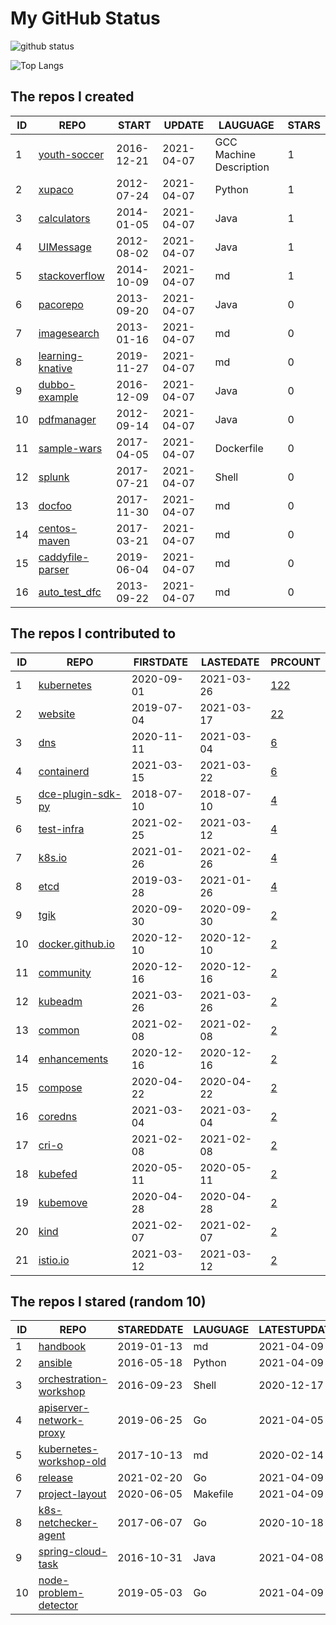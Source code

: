 # My GitHub Status

<img src="https://github-readme-stats-1.yihong0618.vercel.app/api?username=pacoxu&show_icons=true&&&hide_title=true&count_private=true" alt="github status" />

![Top Langs](https://github-readme-stats-1.yihong0618.vercel.app/api/top-langs/?username=pacoxu&layout=compact)

<!--START_SECTION:my_github-->
## The repos I created
| ID |                              REPO                              |   START    |   UPDATE   |        LAUGUAGE         | STARS |
|----|----------------------------------------------------------------|------------|------------|-------------------------|-------|
|  1 | [youth-soccer](https://github.com/pacoxu/youth-soccer)         | 2016-12-21 | 2021-04-07 | GCC Machine Description |     1 |
|  2 | [xupaco](https://github.com/pacoxu/xupaco)                     | 2012-07-24 | 2021-04-07 | Python                  |     1 |
|  3 | [calculators](https://github.com/pacoxu/calculators)           | 2014-01-05 | 2021-04-07 | Java                    |     1 |
|  4 | [UIMessage](https://github.com/pacoxu/UIMessage)               | 2012-08-02 | 2021-04-07 | Java                    |     1 |
|  5 | [stackoverflow](https://github.com/pacoxu/stackoverflow)       | 2014-10-09 | 2021-04-07 | md                      |     1 |
|  6 | [pacorepo](https://github.com/pacoxu/pacorepo)                 | 2013-09-20 | 2021-04-07 | Java                    |     0 |
|  7 | [imagesearch](https://github.com/pacoxu/imagesearch)           | 2013-01-16 | 2021-04-07 | md                      |     0 |
|  8 | [learning-knative](https://github.com/pacoxu/learning-knative) | 2019-11-27 | 2021-04-07 | md                      |     0 |
|  9 | [dubbo-example](https://github.com/pacoxu/dubbo-example)       | 2016-12-09 | 2021-04-07 | Java                    |     0 |
| 10 | [pdfmanager](https://github.com/pacoxu/pdfmanager)             | 2012-09-14 | 2021-04-07 | Java                    |     0 |
| 11 | [sample-wars](https://github.com/pacoxu/sample-wars)           | 2017-04-05 | 2021-04-07 | Dockerfile              |     0 |
| 12 | [splunk](https://github.com/pacoxu/splunk)                     | 2017-07-21 | 2021-04-07 | Shell                   |     0 |
| 13 | [docfoo](https://github.com/pacoxu/docfoo)                     | 2017-11-30 | 2021-04-07 | md                      |     0 |
| 14 | [centos-maven](https://github.com/pacoxu/centos-maven)         | 2017-03-21 | 2021-04-07 | md                      |     0 |
| 15 | [caddyfile-parser](https://github.com/pacoxu/caddyfile-parser) | 2019-06-04 | 2021-04-07 | md                      |     0 |
| 16 | [auto_test_dfc](https://github.com/pacoxu/auto_test_dfc)       | 2013-09-22 | 2021-04-07 | md                      |     0 |

## The repos I contributed to
| ID |                                REPO                                | FIRSTDATE  | LASTEDATE  |                                      PRCOUNT                                       |
|----|--------------------------------------------------------------------|------------|------------|------------------------------------------------------------------------------------|
|  1 | [kubernetes](https://github.com/kubernetes/kubernetes)             | 2020-09-01 | 2021-03-26 | [122](https://github.com/kubernetes/kubernetes/pulls?q=is%3Apr+author%3Apacoxu)    |
|  2 | [website](https://github.com/kubernetes/website)                   | 2019-07-04 | 2021-03-17 | [22](https://github.com/kubernetes/website/pulls?q=is%3Apr+author%3Apacoxu)        |
|  3 | [dns](https://github.com/kubernetes/dns)                           | 2020-11-11 | 2021-03-04 | [6](https://github.com/kubernetes/dns/pulls?q=is%3Apr+author%3Apacoxu)             |
|  4 | [containerd](https://github.com/containerd/containerd)             | 2021-03-15 | 2021-03-22 | [6](https://github.com/containerd/containerd/pulls?q=is%3Apr+author%3Apacoxu)      |
|  5 | [dce-plugin-sdk-py](https://github.com/DaoCloud/dce-plugin-sdk-py) | 2018-07-10 | 2018-07-10 | [4](https://github.com/DaoCloud/dce-plugin-sdk-py/pulls?q=is%3Apr+author%3Apacoxu) |
|  6 | [test-infra](https://github.com/kubernetes/test-infra)             | 2021-02-25 | 2021-03-12 | [4](https://github.com/kubernetes/test-infra/pulls?q=is%3Apr+author%3Apacoxu)      |
|  7 | [k8s.io](https://github.com/kubernetes/k8s.io)                     | 2021-01-26 | 2021-02-26 | [4](https://github.com/kubernetes/k8s.io/pulls?q=is%3Apr+author%3Apacoxu)          |
|  8 | [etcd](https://github.com/etcd-io/etcd)                            | 2019-03-28 | 2021-01-26 | [4](https://github.com/etcd-io/etcd/pulls?q=is%3Apr+author%3Apacoxu)               |
|  9 | [tgik](https://github.com/vmware-tanzu/tgik)                       | 2020-09-30 | 2020-09-30 | [2](https://github.com/vmware-tanzu/tgik/pulls?q=is%3Apr+author%3Apacoxu)          |
| 10 | [docker.github.io](https://github.com/docker/docker.github.io)     | 2020-12-10 | 2020-12-10 | [2](https://github.com/docker/docker.github.io/pulls?q=is%3Apr+author%3Apacoxu)    |
| 11 | [community](https://github.com/kubernetes/community)               | 2020-12-16 | 2020-12-16 | [2](https://github.com/kubernetes/community/pulls?q=is%3Apr+author%3Apacoxu)       |
| 12 | [kubeadm](https://github.com/kubernetes/kubeadm)                   | 2021-03-26 | 2021-03-26 | [2](https://github.com/kubernetes/kubeadm/pulls?q=is%3Apr+author%3Apacoxu)         |
| 13 | [common](https://github.com/containers/common)                     | 2021-02-08 | 2021-02-08 | [2](https://github.com/containers/common/pulls?q=is%3Apr+author%3Apacoxu)          |
| 14 | [enhancements](https://github.com/kubernetes/enhancements)         | 2020-12-16 | 2020-12-16 | [2](https://github.com/kubernetes/enhancements/pulls?q=is%3Apr+author%3Apacoxu)    |
| 15 | [compose](https://github.com/docker/compose)                       | 2020-04-22 | 2020-04-22 | [2](https://github.com/docker/compose/pulls?q=is%3Apr+author%3Apacoxu)             |
| 16 | [coredns](https://github.com/coredns/coredns)                      | 2021-03-04 | 2021-03-04 | [2](https://github.com/coredns/coredns/pulls?q=is%3Apr+author%3Apacoxu)            |
| 17 | [cri-o](https://github.com/cri-o/cri-o)                            | 2021-02-08 | 2021-02-08 | [2](https://github.com/cri-o/cri-o/pulls?q=is%3Apr+author%3Apacoxu)                |
| 18 | [kubefed](https://github.com/kubernetes-sigs/kubefed)              | 2020-05-11 | 2020-05-11 | [2](https://github.com/kubernetes-sigs/kubefed/pulls?q=is%3Apr+author%3Apacoxu)    |
| 19 | [kubemove](https://github.com/kubemove/kubemove)                   | 2020-04-28 | 2020-04-28 | [2](https://github.com/kubemove/kubemove/pulls?q=is%3Apr+author%3Apacoxu)          |
| 20 | [kind](https://github.com/kubernetes-sigs/kind)                    | 2021-02-07 | 2021-02-07 | [2](https://github.com/kubernetes-sigs/kind/pulls?q=is%3Apr+author%3Apacoxu)       |
| 21 | [istio.io](https://github.com/istio/istio.io)                      | 2021-03-12 | 2021-03-12 | [2](https://github.com/istio/istio.io/pulls?q=is%3Apr+author%3Apacoxu)             |

## The repos I stared (random 10)
| ID |                                         REPO                                          | STAREDDATE | LAUGUAGE | LATESTUPDATE |
|----|---------------------------------------------------------------------------------------|------------|----------|--------------|
|  1 | [handbook](https://github.com/basecamp/handbook)                                      | 2019-01-13 | md       | 2021-04-09   |
|  2 | [ansible](https://github.com/ansible/ansible)                                         | 2016-05-18 | Python   | 2021-04-09   |
|  3 | [orchestration-workshop](https://github.com/docker-archive/orchestration-workshop)    | 2016-09-23 | Shell    | 2020-12-17   |
|  4 | [apiserver-network-proxy](https://github.com/kubernetes-sigs/apiserver-network-proxy) | 2019-06-25 | Go       | 2021-04-05   |
|  5 | [kubernetes-workshop-old](https://github.com/kris-nova/kubernetes-workshop-old)       | 2017-10-13 | md       | 2020-02-14   |
|  6 | [release](https://github.com/kubernetes/release)                                      | 2021-02-20 | Go       | 2021-04-09   |
|  7 | [project-layout](https://github.com/golang-standards/project-layout)                  | 2020-06-05 | Makefile | 2021-04-09   |
|  8 | [k8s-netchecker-agent](https://github.com/Mirantis/k8s-netchecker-agent)              | 2017-06-07 | Go       | 2020-10-18   |
|  9 | [spring-cloud-task](https://github.com/spring-cloud/spring-cloud-task)                | 2016-10-31 | Java     | 2021-04-08   |
| 10 | [node-problem-detector](https://github.com/kubernetes/node-problem-detector)          | 2019-05-03 | Go       | 2021-04-09   |

<!--END_SECTION:my_github-->
